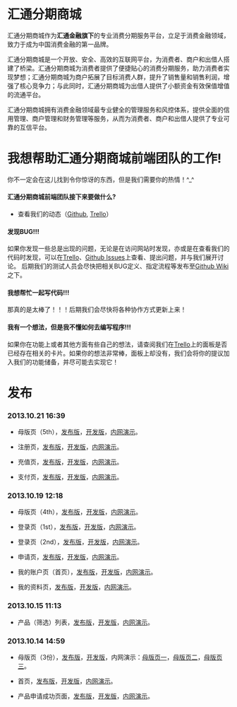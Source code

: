 汇通分期商城
================

汇通分期商城作为**汇通金融旗下**的专业消费分期服务平台，立足于消费金融领域，致力于成为中国消费金融的第一品牌。

汇通分期商城是一个开放、安全、高效的互联网平台，为消费者、商户和出借人搭建了桥梁。汇通分期商城为消费者提供了便捷贴心的消费分期服务，助力消费者实现梦想；汇通分期商城为商户拓展了目标消费人群，提升了销售量和销售利润，增强了核心竞争力；与此同时，汇通分期商城为出借人提供了小额资金有效保值增值的流通平台。

汇通分期商城拥有消费金融领域最专业健全的管理服务和风控体系，提供全面的信用管理、商户管理和财务管理等服务，从而为消费者、商户和出借人提供了专业可靠的互信平台。

我想帮助汇通分期商城前端团队的工作!
===================================
你不一定会在这儿找到令你惊讶的东西，但是我们需要你的热情！^_^

#### 汇通分期商城前端团队接下来要做什么? ####

* 查看我们的动态（[Github](https://github.com/Huitong-Finance/Mall/pulse '点击查看'), [Trello](https://trello.com/b/VtrgT8dB '点击查看')）

#### 发现BUG!!! ####

如果你发现一些总是出现的问题，无论是在访问网站时发现，亦或是在查看我们的代码时发现，可以在[Trello](https://trello.com/b/VtrgT8dB '点击查看')、[Github Issues](https://github.com/Huitong-Finance/Mall/issues '点击查看')上查看、提出问题，并与我们展开讨论。
后期我们的测试人员会尽快把相关BUG定义、指定流程等发布至[Github Wiki](https://github.com/Huitong-Finance/Mall/wiki '点击查看')之下。

#### 我想帮忙一起写代码!!! ####

那真的是太棒了！！！后期我们会尽快将各种协作方式更新上来！



#### 我有一个想法，但是我不懂如何去编写程序!!! ####

如果你在功能上或者其他方面有些自己的想法，请查阅我们在[Trello](https://trello.com/b/VtrgT8dB '点击查看')上的面板是否已经存在相关的卡片。如果你的想法非常棒，面板上却没有，我们会将你的提议加入我们的功能储备，并尽可能去实现它！

发布
====

### 2013.10.21 16:39 ###

* 母版页（5th），[发布版](https://github.com/Huitong-Finance/Mall/blob/master/releases/master/index%405.html '点击查看')，[开发版](https://github.com/Huitong-Finance/Mall/blob/master/development/master/index%405.html '点击查看')，[内网演示](http://192.168.0.106:9022/DROPBOX/Browser%20Side%20Workspace/Mall/development/master/index@5.html '点击查看')。

* 注册页，[发布版](https://github.com/Huitong-Finance/Mall/blob/master/releases/registration/index.html '点击查看')，[开发版](https://github.com/Huitong-Finance/Mall/blob/master/development/registration/index.html '点击查看')，[内网演示](http://192.168.0.106:9022/DROPBOX/Browser%20Side%20Workspace/Mall/development/registration/ '点击查看')。

* 充值页，[发布版](https://github.com/Huitong-Finance/Mall/blob/master/releases/recharge/index.html '点击查看')，[开发版](https://github.com/Huitong-Finance/Mall/blob/master/development/recharge/index.html '点击查看')，[内网演示](http://192.168.0.106:9022/DROPBOX/Browser%20Side%20Workspace/Mall/releases/recharge/ '点击查看')。

* 支付页，[发布版](https://github.com/Huitong-Finance/Mall/blob/master/releases/payment/index.html '点击查看')，[开发版](https://github.com/Huitong-Finance/Mall/blob/master/development/payment/index.html '点击查看')，[内网演示](http://192.168.0.106:9022/DROPBOX/Browser%20Side%20Workspace/Mall/releases/payment/ '点击查看')。

### 2013.10.19 12:18 ###

* 母版页（4th），[发布版](https://github.com/Huitong-Finance/Mall/blob/master/releases/master/index%404.html '点击查看')，[开发版](https://github.com/Huitong-Finance/Mall/blob/master/development/master/index%404.html '点击查看')，[内网演示](http://192.168.0.106:9022/DROPBOX/Browser%20Side%20Workspace/Mall/releases/master/index%404.html '点击查看')。

* 登录页（1st），[发布版](https://github.com/Huitong-Finance/Mall/blob/master/releases/login/index.html '点击查看')，[开发版](https://github.com/Huitong-Finance/Mall/blob/master/development/login/index.html '点击查看')，[内网演示](http://192.168.0.106:9022/DROPBOX/Browser%20Side%20Workspace/Mall/releases/login/ '点击查看')。

* 登录页（2nd），[发布版](https://github.com/Huitong-Finance/Mall/blob/master/releases/login/index%402.html '点击查看')，[开发版](https://github.com/Huitong-Finance/Mall/blob/master/development/login/index%402.html '点击查看')，[内网演示](http://192.168.0.106:9022/DROPBOX/Browser%20Side%20Workspace/Mall/releases/login/index%402.html '点击查看')。

* 申请页，[发布版](https://github.com/Huitong-Finance/Mall/blob/master/releases/apply/index.html '点击查看')，[开发版](https://github.com/Huitong-Finance/Mall/blob/master/development/apply/index.html '点击查看')，[内网演示](http://192.168.0.106:9022/DROPBOX/Browser%20Side%20Workspace/Mall/releases/apply/ '点击查看')。

* 我的账户页（首页），[发布版](https://github.com/Huitong-Finance/Mall/blob/master/development/account/index.html '点击查看')，[开发版](https://github.com/Huitong-Finance/Mall/blob/master/releases/account/index.html '点击查看')，[内网演示](http://192.168.0.106:9022/DROPBOX/Browser%20Side%20Workspace/Mall/releases/account/ '点击查看')。

* 我的资料页，[发布版](https://github.com/Huitong-Finance/Mall/blob/master/releases/account/my.info.html '点击查看')，[开发版](https://github.com/Huitong-Finance/Mall/blob/master/development/account/my.info.html '点击查看')，[内网演示](http://192.168.0.106:9022/DROPBOX/Browser%20Side%20Workspace/Mall/releases/account/my.info.html '点击查看')。

### 2013.10.15 11:13 ###

* 产品（筛选）列表，[发布版](https://github.com/Huitong-Finance/Mall/blob/master/releases/list/index.html)，[开发版](https://github.com/Huitong-Finance/Mall/blob/master/development/list/index.html)，[内网演示](http://192.168.0.106:9022/DROPBOX/Browser%20Side%20Workspace/Mall/releases/list/)。

### 2013.10.14 14:59 ###

* 母版页（3份），[发布版](https://github.com/Huitong-Finance/Mall/tree/master/releases/master '点击查看')，[开发版](https://github.com/Huitong-Finance/Mall/tree/master/development/master '点击查看')，内网演示：[母版页一](http://192.168.0.106:9022/DROPBOX/Browser%20Side%20Workspace/Mall/releases/master/ '点击查看')，[母版页二](http://192.168.0.106:9022/DROPBOX/Browser%20Side%20Workspace/Mall/releases/master/index@2.html '点击查看')，[母版页三](http://192.168.0.106:9022/DROPBOX/Browser%20Side%20Workspace/Mall/releases/master/index@3.html '点击查看')。

* 首页，[发布版](https://github.com/Huitong-Finance/Mall/tree/master/releases/home/index.html '点击查看')，[开发版](https://github.com/Huitong-Finance/Mall/blob/master/development/home/index.html '点击查看')，[内网演示](http://192.168.0.106:9022/DROPBOX/Browser%20Side%20Workspace/Mall/releases/home/ '点击查看')。

* 产品申请成功页面，[发布版](https://github.com/Huitong-Finance/Mall/blob/master/releases/apply/successful.application.html '点击查看')，[开发版](https://github.com/Huitong-Finance/Mall/blob/master/development/apply/successful.application.html '点击查看')，[内网演示](http://192.168.0.106:9022/DROPBOX/Browser%20Side%20Workspace/Mall/releases/apply/successful.application.html '点击查看')。